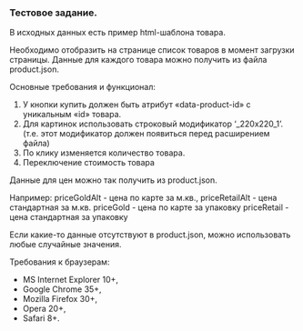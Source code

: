 <h3>Тестовое задание.</h3>

В исходных данных есть пример html-шаблона товара.

Необходимо отобразить на странице список товаров в момент загрузки страницы. Данные для каждого товара можно получить из файла product.json.

Основные требования и функционал:
1. У кнопки купить должен быть атрибут «data-product-id» с уникальным «id» товара.
2. Для картинок использовать строковый модификатор  ‘_220x220_1’. (т.е. этот модификатор должен появиться перед расширением файла)
3. По клику изменяется количество товара. 
4. Переключение стоимость товара 



Данные для цен можно так получить из product.json. 

Например:
priceGoldAlt - цена по карте за м.кв., 
priceRetailAlt - цена стандартная за м.кв.
priceGold - цена по карте за упаковку
priceRetail - цена стандартная за упаковку


Если какие-то данные отсутствуют в product.json, можно использовать любые случайные значения. 

Требования к браузерам:
<ul>
<li>MS Internet Explorer 10+,</li>
<li>Google Chrome 35+,</li>
<li>Mozilla Firefox 30+,</li>
<li>Opera 20+,</li>
<li>Safari 8+.</li>
</ul>
